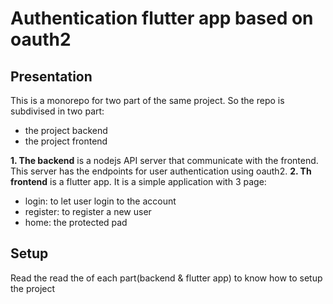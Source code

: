 # Authentication flutter app based on oauth2

## Presentation
This is a monorepo for two part of the same project. So the repo is subdivised in two part:
- the project backend
- the project frontend

**1. The backend** is a nodejs API server that communicate with the frontend. This server has the endpoints for user authentication using oauth2.
**2. Th frontend** is a flutter app. It is a simple application with 3 page:
- login: to let user login to the account
- register: to register a new user
- home: the protected pad

## Setup
Read the read the of each part(backend & flutter app) to know how to setup the project
